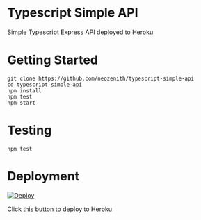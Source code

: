 # Typescript Simple API

Simple Typescript Express API deployed to Heroku

# Getting Started

```
git clone https://github.com/neozenith/typescript-simple-api
cd typescript-simple-api
npm install
npm test
npm start
```

# Testing

```
npm test
```

# Deployment

[![Deploy](https://www.herokucdn.com/deploy/button.svg)](https://heroku.com/deploy)

Click this button to deploy to Heroku
